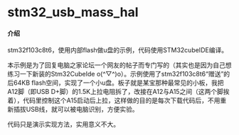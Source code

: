 # stm32_usb_mass_hal

#### 介绍

stm32f103c8t6，使用内部flash做u盘的示例，代码使用STM32cubeIDE编译。

本示例是为了回复电脑之家论坛一个网友的帖子而专门写的（其实也是因为自己想练习一下新装的Stm32CubeIde o(^▽^)o）。示例使用了stm32f103c8t6“赠送”的后64KB flash空间，实现了一个小u盘。板子就是某宝那种最常见的小板，我把A12脚（即USB D+脚）的1.5K上拉电阻拆了，改接在A12与A15之间（这两个脚挨着），代码里控制这个A15启动后上拉，这样做的目的是每次下载代码后，不用重新插拔USB线，就可以被电脑识别，方便实验。

代码只是演示实现方法，实用意义不大。